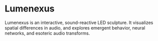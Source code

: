 Lumenexus
=========

Lumenexus is an interactive, sound-reactive LED sculpture. It visualizes spatial
differences in audio, and explores emergent behavior, neural networks, and
esoteric audio transforms.
